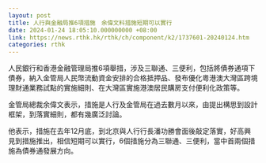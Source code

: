 ```yaml
---
layout: post
title: 人行與金融局推6項措施　余偉文料措施短期可以實行
date: 2024-01-24 18:05:10.000000000 +08:00
link: https://news.rthk.hk/rthk/ch/component/k2/1737601-20240124.htm
categories: rthk
---
```


人民銀行和香港金融管理局推6項舉措，涉及三聯通、三便利，包括將債券通項下債券，納入金管局人民幣流動資金安排的合格抵押品、發布優化粵港澳大灣區跨境理財通業務試點的實施細則、在大灣區實施港澳居民購房支付便利化政策等。

金管局總裁余偉文表示，措施是人行及金管局在過去數月以來，由提出構思到設計框架，到落實細則，都有幾廣泛討論。

他表示，措施在去年12月底，到北京與人行行長潘功勝會面後敲定落實，好高興見到措施推出，相信短期可以實行，6個措施分為三聯通、三便利，當中首兩個措施為債券通發展方向。
